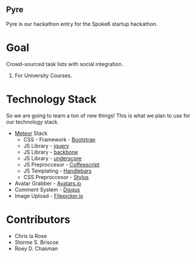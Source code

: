 Pyre
----

Pyre is our hackathon entry for the Spoke6 startup hackathon.

# Goal

Crowd-sourced task lists with social integration.

1. For University Courses.

# Technology Stack

So we are going to learn a ton of new things! This is what we plan to use for
our technology stack.

* [Meteor](http://meteor.com) Stack
    * CSS - Framework - [Bootstrap](http://twitter.github.com/bootstrap)
    * JS Library - [jquery](http://jquery.com)
    * JS Library - [backbone](http://backbonejs.org)
    * JS Library - [underscore](http://underscorejs.org)
    * JS Preproccesor - [Coffeescript](http://coffeescript.org)
    * JS Templating - [Handlebars](http://handlebarsjs.com)
    * CSS Preproccesor - [Stylus](http://learnboost.github.com/stylus/)
* Avatar Grabber - [Avatars.io](http://avatars.io)
* Comment System - [Disqus](http://disqus.com)
* Image Upload - [Filepicker.io](http://filepicker.io)

# Contributors

* Chris la Rose
* Storme S. Briscoe
* Roey D. Chasman
